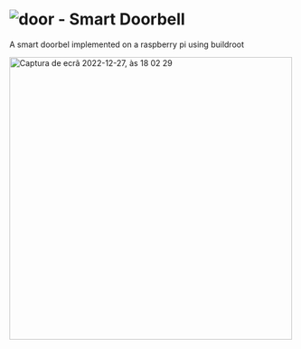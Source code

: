 #  ![door]() - Smart Doorbell 

 A smart doorbel implemented on a raspberry pi using buildroot

<img width="500" alt="Captura de ecrã 2022-12-27, às 18 02 29" src="[https://github.com/fabiodao/Door_SmartDoorbell/assets/73181897/707ff11c-7494-4a42-90f8-89185e5d0ce7](https://github.com/fabiodao/Door_SmartDoorbell/assets/73181897/e9df3100-df9a-4505-ab51-80c5c614c2d4)">

